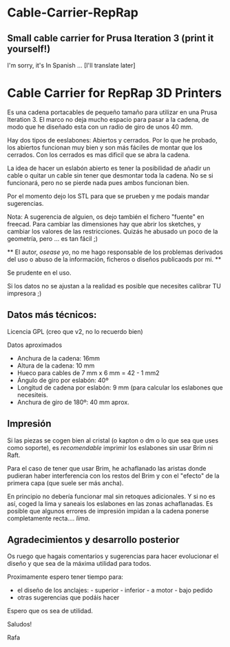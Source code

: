 ﻿Cable-Carrier-RepRap
====================

Small cable carrier for Prusa Iteration 3 (print it yourself!)
--------------------------------------------------------------

I'm sorry, it's In Spanish ... [I'll translate later]



# Cable Carrier for RepRap 3D Printers

Es una cadena portacables de pequeño tamaño para utilizar en una Prusa Iteration 3. 
El marco no deja mucho espacio para pasar a la cadena, de modo que he diseñado esta 
con un radio de giro de unos 40 mm.

Hay dos tipos de eeslabones: Abiertos y cerrados. Por lo que he probado, los abiertos 
funcionan muy bien y son más fáciles de montar que los cerrados. Con los cerrados es 
mas dificil que se abra la cadena.

La idea de hacer un eslabón abierto es tener la posibilidad de añadir un cable o quitar
un cable sin tener que desmontar toda la cadena. No se si funcionará, pero no se pierde 
nada pues ambos funcionan bien.

Por el momento dejo los STL para que se prueben y me podais mandar sugerencias.

Nota: A sugerencia de alguien, os dejo también el fichero "fuente" en freecad. Para 
cambiar las dimensiones hay que abrir los sketches, y cambiar los valores de 
las restricciones. Quizás he abusado un poco de la geometría, pero ... es tan fácil ;)

 ** El autor, *osease yo*, no me hago responsable de los problemas 
derivados del uso o abuso de la información, ficheros o diseños publicaods por mi. ** 

Se prudente en el uso.

Si los datos no se ajustan a la realidad es posible que necesites calibrar TU impresora ;)




## Datos más técnicos:

Licencia GPL (creo que v2, no lo recuerdo bien)

Datos aproximados 
 - Anchura de la cadena:   16mm
 - Altura de la cadena: 10 mm
 - Hueco para cables de 7 mm x 6 mm = 42 - 1 mm2
 - Ángulo de giro por eslabón:  40º
 - Longitud de cadena por eslabón: 9 mm (para calcular los eslabones que necesiteis.
 - Anchura de giro de 180º: 40 mm aprox.

 
 
## Impresión 
 
Si las piezas se cogen bien al cristal (o kapton o dm o lo que sea que uses como soporte), 
es *recomendable* imprimir los eslabones sin usar Brim ni Raft.

Para el caso de tener que usar Brim, he achaflanado las aristas donde pudieran haber 
interferencia con los restos del Brim y con el "efecto" de la primera capa (que suele ser 
más ancha). 

En principio no debería funcionar mal sin retoques adicionales. Y si no es así, coged la 
lima y saneais los eslabones en las zonas achaflanadas. Es posible que algunos errores 
de impresión impidan a la cadena ponerse completamente recta.... *lima*.

## Agradecimientos y desarrollo posterior

Os ruego que hagais comentarios y sugerencias para hacer evolucionar el diseño y que sea 
de la máxima utilidad para todos.

Proximamente espero tener tiempo para:
   - el diseño de los anclajes:
	- superior
	- inferior
	- a motor
	- bajo pedido
   - otras sugerencias que podáis hacer
 
 
 Espero que os sea de utilidad.
 
 Saludos!

 Rafa
